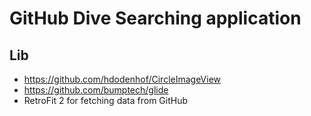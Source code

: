 # GitHub Dive Searching application

## Lib

- https://github.com/hdodenhof/CircleImageView
- https://github.com/bumptech/glide
- RetroFit 2 for fetching data from GitHub
